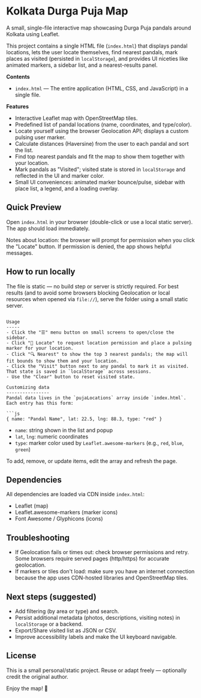 # Kolkata Durga Puja Map

A small, single-file interactive map showcasing Durga Puja pandals around Kolkata using Leaflet.

This project contains a single HTML file (`index.html`) that displays pandal locations, lets the user locate themselves, find nearest pandals, mark places as visited (persisted in `localStorage`), and provides UI niceties like animated markers, a sidebar list, and a nearest-results panel.

**Contents**
- `index.html` — The entire application (HTML, CSS, and JavaScript) in a single file.

**Features**
- Interactive Leaflet map with OpenStreetMap tiles.
- Predefined list of pandal locations (name, coordinates, and type/color).
- Locate yourself using the browser Geolocation API; displays a custom pulsing user marker.
- Calculate distances (Haversine) from the user to each pandal and sort the list.
- Find top nearest pandals and fit the map to show them together with your location.
- Mark pandals as "Visited"; visited state is stored in `localStorage` and reflected in the UI and marker color.
- Small UI conveniences: animated marker bounce/pulse, sidebar with place list, a legend, and a loading overlay.

Quick Preview
---------------
Open `index.html` in your browser (double-click or use a local static server). The app should load immediately.

Notes about location: the browser will prompt for permission when you click the "Locate" button. If permission is denied, the app shows helpful messages.

How to run locally
------------------
The file is static — no build step or server is strictly required. For best results (and to avoid some browsers blocking Geolocation or local resources when opened via `file://`), serve the folder using a small static server.
```

Usage
-----
- Click the "☰" menu button on small screens to open/close the sidebar.
- Click "📍 Locate" to request location permission and place a pulsing marker for your location.
- Click "🔍 Nearest" to show the top 3 nearest pandals; the map will fit bounds to show them and your location.
- Click the "Visit" button next to any pandal to mark it as visited. That state is saved in `localStorage` across sessions.
- Use the "Clear" button to reset visited state.

Customizing data
----------------
Pandal data lives in the `pujaLocations` array inside `index.html`. Each entry has this form:

```js
{ name: "Pandal Name", lat: 22.5, lng: 88.3, type: "red" }
```

- `name`: string shown in the list and popup
- `lat`, `lng`: numeric coordinates
- `type`: marker color used by `Leaflet.awesome-markers` (e.g., `red`, `blue`, `green`)

To add, remove, or update items, edit the array and refresh the page.

Dependencies
------------
All dependencies are loaded via CDN inside `index.html`:
- Leaflet (map)
- Leaflet.awesome-markers (marker icons)
- Font Awesome / Glyphicons (icons)

Troubleshooting
---------------
- If Geolocation fails or times out: check browser permissions and retry. Some browsers require served pages (http/https) for accurate geolocation.
- If markers or tiles don't load: make sure you have an internet connection because the app uses CDN-hosted libraries and OpenStreetMap tiles.

Next steps (suggested)
----------------------
- Add filtering (by area or type) and search.
- Persist additional metadata (photos, descriptions, visiting notes) in `localStorage` or a backend.
- Export/Share visited list as JSON or CSV.
- Improve accessibility labels and make the UI keyboard navigable.

License
-------
This is a small personal/static project. Reuse or adapt freely — optionally credit the original author.

Enjoy the map! 🎉